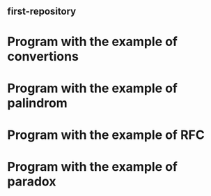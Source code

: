 ## first-repository
# Program with the example of convertions
# Program with the example of palindrom
# Program with the example of RFC
# Program with the example of paradox